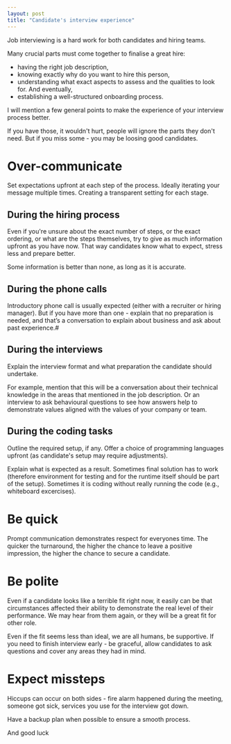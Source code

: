```yaml
---
layout: post
title: "Candidate's interview experience"
---
```


Job interviewing is a hard work for both candidates and hiring teams.

Many crucial parts must come together to finalise a great hire:
 - having the right job description, 
 - knowing exactly why do you want to hire this person,
 - understanding what exact aspects to assess and the qualities to look for. And eventually,
 - establishing a well-structured onboarding process.

I will mention a few general points to make the experience of your interview process better. 

If you have those, it wouldn't hurt, people will ignore the parts they don't need. But if you miss some - you may be loosing good candidates.

# Over-communicate
Set expectations upfront at each step of the process. Ideally iterating your message multiple times. Creating a transparent setting for each stage.
 
## During the hiring process
Even if you're unsure about the exact number of steps, or the exact ordering, or what are the steps themselves, try to give as much information upfront as you have now. That way candidates know what to expect, stress less and prepare better.

Some information is better than none, as long as it is accurate.
 
## During the phone calls
Introductory phone call is usually expected  (either with a recruiter or hiring manager). But if you have more than one - explain that no preparation is needed, and that’s a conversation to explain about business and ask about past experience.#
 
## During the interviews
Explain the interview format and what preparation the candidate should undertake.

For example, mention that this will be a conversation about their technical knowledge in the areas that mentioned in the job description. Or an interview to ask behavioural questions to see how answers help to demonstrate values aligned with the values of your company or team.

## During the coding tasks
Outline the required setup, if any. Offer a choice of programming languages upfront (as candidate's setup may require adjustments). 

Explain what is expected as a result. Sometimes final solution has to work (therefore environment for testing and for the runtime itself should be part of the setup). Sometimes it is coding without really running the code (e.g., whiteboard excercises).
 
# Be quick
Prompt communication demonstrates respect for everyones time. The quicker the turnaround, the higher the chance to leave a positive impression, the higher the chance to secure a candidate. 
 
# Be polite
Even if a candidate looks like a terrible fit right now, it easily can be that circumstances affected their ability to demonstrate the real level of their performance. We may hear from them again, or they will be a great fit for other role. 

Even if the fit seems less than ideal, we are all humans, be supportive. If you need to finish interview early - be graceful, allow candidates to ask questions and cover any areas they had in mind.

# Expect missteps
Hiccups can occur on both sides - fire alarm happened during the meeting, someone got sick, services you use for the interview got down.

Have a backup plan when possible to ensure a smooth process.

And good luck

